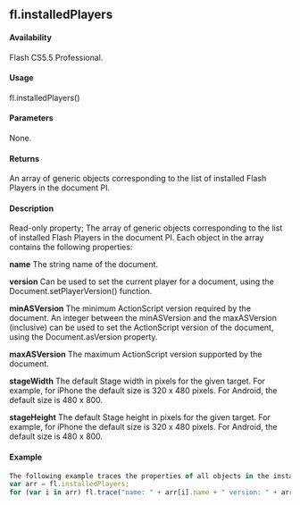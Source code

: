 ## fl.installedPlayers

#### Availability

Flash CS5.5 Professional.

#### Usage

fl.installedPlayers()

#### Parameters

None.

#### Returns

An array of generic objects corresponding to the list of installed Flash Players in the document PI.

#### Description

Read-only property; The array of generic objects corresponding to the list of installed Flash Players in the document PI. Each object in the array contains the following properties:

**name** The string name of the document.

**version** Can be used to set the current player for a document, using the Document.setPlayerVersion() function.

**minASVersion** The minimum ActionScript version required by the document. An integer between the minASVersion and the maxASVersion (inclusive) can be used to set the ActionScript version of the document, using the Document.asVersion property.

**maxASVersion** The maximum ActionScript version supported by the document.

**stageWidth** The default Stage width in pixels for the given target. For example, for iPhone the default size is 320 x 480 pixels. For Android, the default size is 480 x 800.

**stageHeight** The default Stage height in pixels for the given target. For example, for iPhone the default size is 320 x 480 pixels. For Android, the default size is 480 x 800.

#### Example

```javascript
The following example traces the properties of all objects in the installedPlayers array to the output window:
var arr = fl.installedPlayers;
for (var i in arr) fl.trace("name: " + arr[i].name + " version: " + arr[i].version + " minASVersion: " + arr[i].minASVersion + " maxASVersion: " + arr[i].maxASVersion + " stageWidth: " + arr[i].stageWidth + " stageHeight: " + arr[i].stageHeight + " ");

```